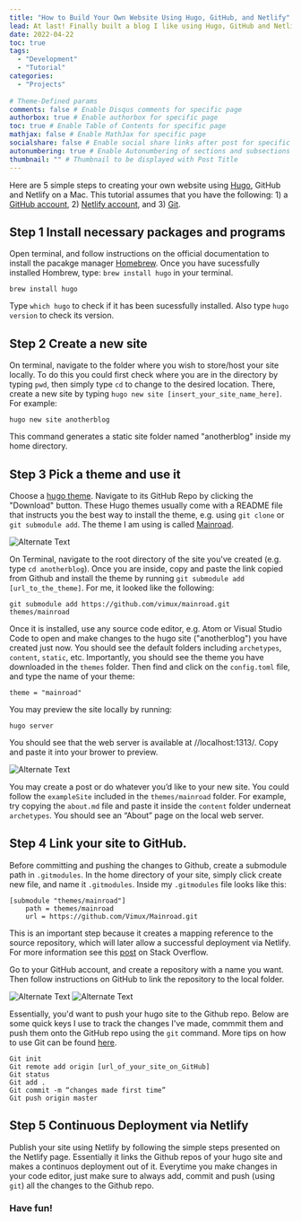 ```yaml
---
title: "How to Build Your Own Website Using Hugo, GitHub, and Netlify"
lead: At last! Finally built a blog I like using Hugo, GitHub and Netlify 😎
date: 2022-04-22
toc: true
tags:
  - "Development"
  - "Tutorial"
categories:
  - "Projects"
  
# Theme-Defined params
comments: false # Enable Disqus comments for specific page
authorbox: true # Enable authorbox for specific page
toc: true # Enable Table of Contents for specific page
mathjax: false # Enable MathJax for specific page
socialshare: false # Enable social share links after post for specific page
autonumbering: true # Enable Autonumbering of sections and subsections for specific page
thumbnail: "" # Thumbnail to be displayed with Post Title
---
```


Here are 5 simple steps to creating your own website using [Hugo], GitHub and Netlify on a Mac. This tutorial assumes that you have the following: 1) a [GitHub account], 2) [Netlify account], and 3) [Git].

## Step 1 Install necessary packages and programs

Open terminal, and follow instructions on the official documentation to install the pacakge manager [Homebrew]. Once you have sucessfully installed Hombrew, type: `brew install hugo` in your terminal.

```
brew install hugo
```
Type `which hugo` to check if it has been sucessfully installed. Also type `hugo version` to check its version. 

## Step 2 Create a new site

On terminal, navigate to the folder where you wish to store/host your site locally. To do this you could first check where you are in the directory by typing `pwd`, then simply type `cd` to change to the desired location. There, create a new site by typing `hugo new site [insert_your_site_name_here]`. For example:

```
hugo new site anotherblog
```
This command generates a static site folder named "anotherblog" inside my home directory.

## Step 3 Pick a theme and use it

Choose a [hugo theme]. Navigate to its GitHub Repo by clicking the "Download" button. These Hugo themes usually come with a README file that instructs you the best way to install the theme, e.g. using `git clone` or `git submodule add`. The theme I am using is called [Mainroad].

[Mainroad]: https://github.com/Vimux/Mainroad

![Alternate Text](/img/mainroad_page.png)

On Terminal, navigate to the root directory of the site you've created (e.g. type `cd anotherblog`). Once you are inside, copy and paste the link copied from Github and install the theme by running `git submodule add [url_to_the_theme]`. For me, it looked like the following:

```
git submodule add https://github.com/vimux/mainroad.git themes/mainroad
```

Once it is installed, use any source code editor, e.g. Atom or Visual Studio Code to open and make changes to the hugo site ("anotherblog") you have created just now. You should see the default folders including `archetypes`, `content`, `static`, etc. Importantly, you should see the theme you have downloaded in the `themes` folder. Then find and click on the `config.toml` file, and type the name of your theme:

```
theme = "mainroad"
```

You may preview the site locally by running:

```
hugo server
```
You should see that the web server is available at //localhost:1313/. Copy and paste it into your brower to preview.

![Alternate Text](/img/hugo_server.png)

You may create a post or do whatever you’d like to your new site. You could follow the `exampleSite` included in the `themes/mainroad` folder. For example, try copying the `about.md` file and paste it inside the `content` folder underneat `archetypes`. You should see an “About” page on the local web server.

## Step 4 Link your site to GitHub.

Before committing and pushing the changes to Github, create a submodule path in `.gitmodules`. In the home directory of your site, simply click create new file, and name it `.gitmodules`. Inside my `.gitmodules` file looks like this:

```
[submodule "themes/mainroad"]
    path = themes/mainroad
    url = https://github.com/Vimux/Mainroad.git
```

This is an important step because it creates a mapping reference to the source repository, which will later allow a successful deployment via Netlify. For more information see this [post] on Stack Overflow.

Go to your GitHub account, and create a repository with a name you want. Then follow instructions on GitHub to link the repository to the local folder.

![Alternate Text](/img/github_creat_repo.png)
![Alternate Text](/img/repo_instruct.png)

Essentially, you'd want to push your hugo site to the Github repo. Below are some quick keys I use to track the changes I've made, commmit them and push them onto the GitHub repo using the `git` command. More tips on how to use Git can be found [here].

```
Git init
Git remote add origin [url_of_your_site_on_GitHub]
Git status
Git add .
Git commit -m “changes made first time”
Git push origin master
```

## Step 5 Continuous Deployment via Netlify

Publish your site using Netlify by following the simple steps presented on the Netlify page. Essentially it links the Github repos of your hugo site and makes a continuos deployment out of it. Everytime you make changes in your code editor, just make sure to always add, commit and push (using `git`) all the changes to the Github repo.

### Have fun!

[GitHub account]: https://github.com/
[Git]: https://git-scm.com/book/en/v2/Getting-Started-Installing-Git
[Netlify account]: https://www.netlify.com/
[Hugo]:https://gohugo.io/documentation/
[Homebrew]: https://brew.sh/
[hugo theme]: https://themes.gohugo.io/
[post]:https://stackoverflow.com/questions/53625208/failing-to-deploy-website-on-netlify-when-trying-to-use-alternate-hexo-theme
[here]: https://www.earthdatascience.org/workshops/intro-version-control-git/basic-git-commands/